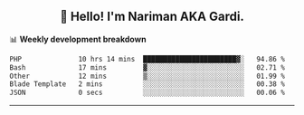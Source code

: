 <h2 align="center">👋 Hello! I'm Nariman AKA Gardi.</h2>

📊 **Weekly development breakdown**
<!--START_SECTION:waka-->

```txt
PHP              10 hrs 14 mins  ███████████████████████▓░   94.86 %
Bash             17 mins         ▓░░░░░░░░░░░░░░░░░░░░░░░░   02.71 %
Other            12 mins         ▒░░░░░░░░░░░░░░░░░░░░░░░░   01.99 %
Blade Template   2 mins          ░░░░░░░░░░░░░░░░░░░░░░░░░   00.38 %
JSON             0 secs          ░░░░░░░░░░░░░░░░░░░░░░░░░   00.06 %
```

<!--END_SECTION:waka-->

-------